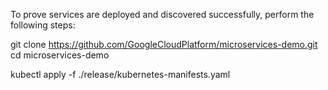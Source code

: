 To prove services are deployed and discovered successfully, perform the following steps:

git clone https://github.com/GoogleCloudPlatform/microservices-demo.git
cd microservices-demo

kubectl apply -f ./release/kubernetes-manifests.yaml

